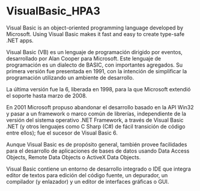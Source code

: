 # VisualBasic_HPA3


Visual Basic is an object-oriented programming language developed by Microsoft. Using Visual Basic makes it fast and easy to create type-safe .NET apps.

Visual Basic (VB) es un lenguaje de programación dirigido por eventos, desarrollado por Alan Cooper para Microsoft. Este lenguaje de programación es un dialecto de BASIC, con importantes agregados. Su primera versión fue presentada en 1991, con la intención de simplificar la programación utilizando un ambiente de desarrollo.

La última versión fue la 6, liberada en 1998, para la que Microsoft extendió el soporte hasta marzo de 2008.

En 2001 Microsoft propuso abandonar el desarrollo basado en la API Win32 y pasar a un framework o marco común de librerías, independiente de la versión del sistema operativo .NET Framework, a través de Visual Basic .NET (y otros lenguajes como C Sharp (C#) de fácil transición de código entre ellos); fue el sucesor de Visual Basic 6.

Aunque Visual Basic es de propósito general, también provee facilidades para el desarrollo de aplicaciones de bases de datos usando Data Access Objects, Remote Data Objects o ActiveX Data Objects.

Visual Basic contiene un entorno de desarrollo integrado o IDE que integra editor de textos para edición del código fuente, un depurador, un compilador (y enlazador) y un editor de interfaces gráficas o GUI. 

